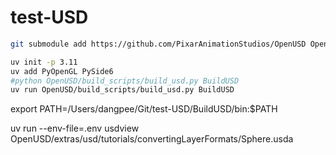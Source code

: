 # test-USD

```zsh
git submodule add https://github.com/PixarAnimationStudios/OpenUSD OpenUSD         
```

```zsh
uv init -p 3.11
uv add PyOpenGL PySide6
#python OpenUSD/build_scripts/build_usd.py BuildUSD
uv run OpenUSD/build_scripts/build_usd.py BuildUSD
```

export PATH=/Users/dangpee/Git/test-USD/BuildUSD/bin:$PATH

uv run --env-file=.env usdview OpenUSD/extras/usd/tutorials/convertingLayerFormats/Sphere.usda

